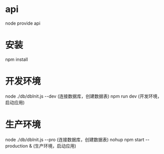 # api
node provide api

# 安装
npm install

# 开发环境
node ./db/dbInit.js --dev (连接数据库，创建数据表)
npm run dev (开发环境，启动应用)

# 生产环境
node ./db/dbInit.js --pro (连接数据库，创建数据表)
nohup npm start --production &   (生产环境，启动应用)